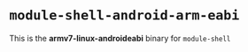 # `module-shell-android-arm-eabi`

This is the **armv7-linux-androideabi** binary for `module-shell`
